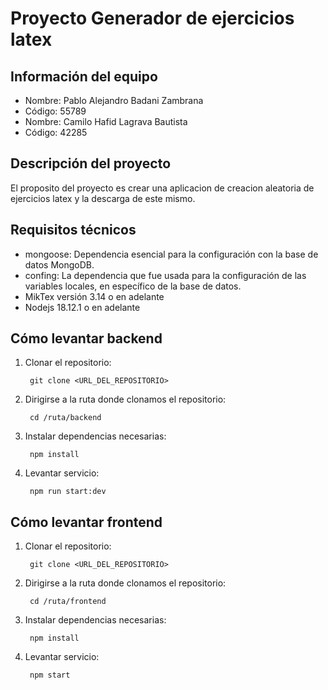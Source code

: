 # Proyecto Generador de ejercicios latex

## Información del equipo
- Nombre: Pablo Alejandro Badani Zambrana
- Código: 55789
- Nombre: Camilo Hafid Lagrava Bautista
- Código: 42285

## Descripción del proyecto 
El proposito del proyecto es crear una aplicacion de creacion aleatoria de ejercicios latex y la descarga de este mismo.
## Requisitos técnicos
* mongoose:  Dependencia esencial para la configuración con la base de datos MongoDB.
* confing: La dependencia que fue usada para la configuración de las variables locales, en específico de la base de datos.
* MikTex versión 3.14 o en adelante 
* Nodejs 18.12.1 o en adelante

## Cómo levantar backend
1. Clonar el repositorio:

        git clone <URL_DEL_REPOSITORIO>

2. Dirigirse a la ruta donde clonamos el repositorio:

        cd /ruta/backend

3. Instalar dependencias necesarias:

        npm install

4. Levantar servicio:

        npm run start:dev

## Cómo levantar frontend
1. Clonar el repositorio:

        git clone <URL_DEL_REPOSITORIO>

2. Dirigirse a la ruta donde clonamos el repositorio:

        cd /ruta/frontend

3. Instalar dependencias necesarias:

        npm install

4. Levantar servicio:

        npm start